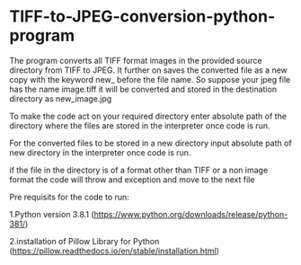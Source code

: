 # TIFF-to-JPEG-conversion-python-program
The program converts all TIFF format images in the provided source directory from TIFF to JPEG. It further on saves the converted file as a new copy with the keyword new_ before the file name. So suppose your jpeg file has the name image.tiff it will be converted and stored in the destination directory as new_image.jpg

To make the code act on your required directory enter absolute path of the directory where the files are stored in the interpreter once code is run.

For the converted files to be stored in a new directory input absolute path of new directory in the interpreter once code is run.

if the file in the directory is of a format other than TIFF or a non image format the code will throw and exception and move to the next file

Pre requisits for the code to run:

1.Python version 3.8.1 (https://www.python.org/downloads/release/python-381/)

2.installation of Pillow Library for Python (https://pillow.readthedocs.io/en/stable/installation.html)
